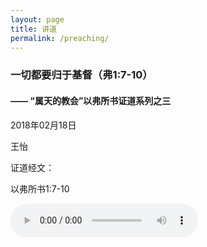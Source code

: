 ```yaml
---
layout: page
title: 讲道
permalink: /preaching/
---
```


### 一切都要归于基督（弗1:7-10）

#### —— “属天的教会”以弗所书证道系列之三

2018年02月18日

王怡

证道经文：

以弗所书1:7-10

<audio src="https://github.com/tghch/tghch.github.io/raw/master/audios/20180118-wangyi-eph01-1-10.mp3" preload="auto" controls loop>   你的浏览器不支持 audio 标签。 </audio>




